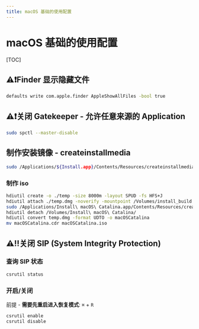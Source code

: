 ```yaml
---
title: macOS 基础的使用配置
---
```


# macOS 基础的使用配置

[TOC]

## ⚠️❗️Finder 显示隐藏文件

```bash
defaults write com.apple.finder AppleShowAllFiles -bool true
```

## ⚠️❗️关闭 Gatekeeper - 允许任意来源的 Application

```bash
sudo spctl --master-disable
```

## 制作安装镜像 - createinstallmedia

```bash
sudo /Applications/${Install.app}/Contents/Resources/createinstallmedia --volume /Volumes/${MyVolume} --applicationpath /Applications/${Install.app}
```

### 制作 iso

```bash
hdiutil create -o ./temp -size 8000m -layout SPUD -fs HFS+J
hdiutil attach ./temp.dmg -noverify -mountpoint /Volumes/install_build
sudo /Applications/Install\ macOS\ Catalina.app/Contents/Resources/createinstallmedia  --volume /Volumes/install_build/
hdiutil detach /Volumes/Install\ macOS\ Catalina/
hdiutil convert temp.dmg -format UDTO -o macOSCatalina
mv macOSCatalina.cdr macOSCatalina.iso
```

## ⚠️‼️关闭 SIP (System Integrity Protection)

### 查询 SIP 状态

```bash
csrutil status
```

### 开启/关闭

前提 - **需要先重启进入恢复模式**: `⌘` + `R`

```bash
csrutil enable
csrutil disable
```


